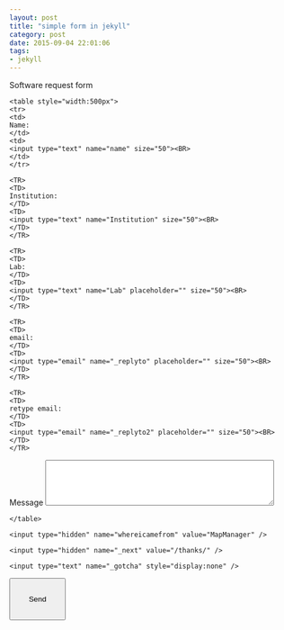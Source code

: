 ```yaml
---
layout: post
title: "simple form in jekyll"
category: post
date: 2015-09-04 22:01:06
tags:
- jekyll
---
```


Software request form

<form action="//formspree.io/robert.cudmore@gmail.com"
      method="POST">
    
    <table style="width:500px">
    <tr>
    <td>
    Name:
    </td>
    <td>
    <input type="text" name="name" size="50"><BR>
	</td>
	</tr>

    <TR>
    <TD>
    Institution:
    </TD>
    <TD>
    <input type="text" name="Institution" size="50"><BR>
	</TD>
	</TR>
	
    <TR>
    <TD>
    Lab:
    </TD>
    <TD>
    <input type="text" name="Lab" placeholder="" size="50"><BR>
    </TD>
    </TR>
    
    <TR>
    <TD>
    email:
    </TD>
    <TD>
    <input type="email" name="_replyto" placeholder="" size="50"><BR>
    </TD>
    </TR>
    
    <TR>
    <TD>
    retype email:
    </TD>
    <TD>
    <input type="email" name="_replyto2" placeholder="" size="50"><BR>
    </TD>
    </TR>

<TR>
<TD>
Message
</TD>
<TD>
    <textarea name="message" rows="5" cols="48" placeholder=""></textarea>
</TD>
</TR>

	</table>

	<input type="hidden" name="whereicamefrom" value="MapManager" />

    <input type="hidden" name="_next" value="/thanks/" />

	<input type="text" name="_gotcha" style="display:none" />

 <TR>
 <TD>
    <input type="submit" value="Send" style="border:1; height:75px; width:100px">
 </TD>
 </TR>
</form>

<BR>
